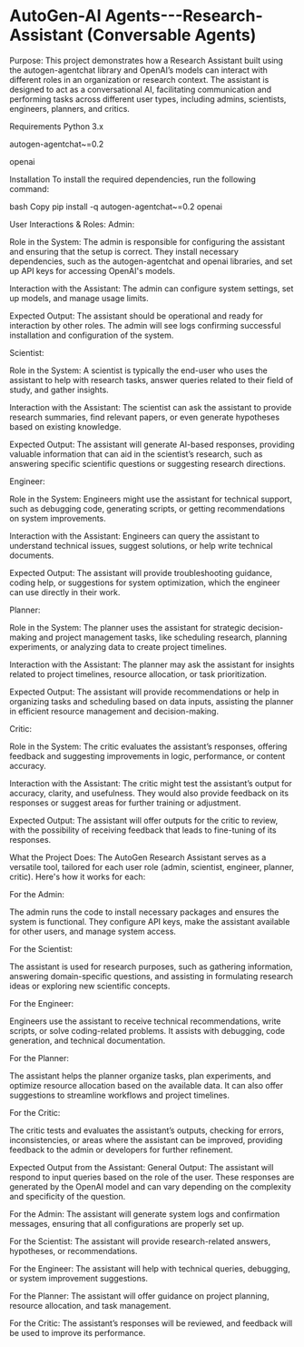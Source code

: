 # AutoGen-AI Agents---Research-Assistant (Conversable Agents)

Purpose:
This project demonstrates how a Research Assistant built using the autogen-agentchat library and OpenAI’s models can interact with different roles in an organization or research context. The assistant is designed to act as a conversational AI, facilitating communication and performing tasks across different user types, including admins, scientists, engineers, planners, and critics.

Requirements
Python 3.x

autogen-agentchat~=0.2

openai

Installation
To install the required dependencies, run the following command:

bash
Copy
pip install -q autogen-agentchat~=0.2 openai


User Interactions & Roles:
Admin:

Role in the System: The admin is responsible for configuring the assistant and ensuring that the setup is correct. They install necessary dependencies, such as the autogen-agentchat and openai libraries, and set up API keys for accessing OpenAI's models.

Interaction with the Assistant: The admin can configure system settings, set up models, and manage usage limits.

Expected Output: The assistant should be operational and ready for interaction by other roles. The admin will see logs confirming successful installation and configuration of the system.

Scientist:

Role in the System: A scientist is typically the end-user who uses the assistant to help with research tasks, answer queries related to their field of study, and gather insights.

Interaction with the Assistant: The scientist can ask the assistant to provide research summaries, find relevant papers, or even generate hypotheses based on existing knowledge.

Expected Output: The assistant will generate AI-based responses, providing valuable information that can aid in the scientist’s research, such as answering specific scientific questions or suggesting research directions.

Engineer:

Role in the System: Engineers might use the assistant for technical support, such as debugging code, generating scripts, or getting recommendations on system improvements.

Interaction with the Assistant: Engineers can query the assistant to understand technical issues, suggest solutions, or help write technical documents.

Expected Output: The assistant will provide troubleshooting guidance, coding help, or suggestions for system optimization, which the engineer can use directly in their work.

Planner:

Role in the System: The planner uses the assistant for strategic decision-making and project management tasks, like scheduling research, planning experiments, or analyzing data to create project timelines.

Interaction with the Assistant: The planner may ask the assistant for insights related to project timelines, resource allocation, or task prioritization.

Expected Output: The assistant will provide recommendations or help in organizing tasks and scheduling based on data inputs, assisting the planner in efficient resource management and decision-making.

Critic:

Role in the System: The critic evaluates the assistant’s responses, offering feedback and suggesting improvements in logic, performance, or content accuracy.

Interaction with the Assistant: The critic might test the assistant’s output for accuracy, clarity, and usefulness. They would also provide feedback on its responses or suggest areas for further training or adjustment.

Expected Output: The assistant will offer outputs for the critic to review, with the possibility of receiving feedback that leads to fine-tuning of its responses.

What the Project Does:
The AutoGen Research Assistant serves as a versatile tool, tailored for each user role (admin, scientist, engineer, planner, critic). Here's how it works for each:

For the Admin:

The admin runs the code to install necessary packages and ensures the system is functional. They configure API keys, make the assistant available for other users, and manage system access.

For the Scientist:

The assistant is used for research purposes, such as gathering information, answering domain-specific questions, and assisting in formulating research ideas or exploring new scientific concepts.

For the Engineer:

Engineers use the assistant to receive technical recommendations, write scripts, or solve coding-related problems. It assists with debugging, code generation, and technical documentation.

For the Planner:

The assistant helps the planner organize tasks, plan experiments, and optimize resource allocation based on the available data. It can also offer suggestions to streamline workflows and project timelines.

For the Critic:

The critic tests and evaluates the assistant’s outputs, checking for errors, inconsistencies, or areas where the assistant can be improved, providing feedback to the admin or developers for further refinement.

Expected Output from the Assistant:
General Output: The assistant will respond to input queries based on the role of the user. These responses are generated by the OpenAI model and can vary depending on the complexity and specificity of the question.

For the Admin: The assistant will generate system logs and confirmation messages, ensuring that all configurations are properly set up.

For the Scientist: The assistant will provide research-related answers, hypotheses, or recommendations.

For the Engineer: The assistant will help with technical queries, debugging, or system improvement suggestions.

For the Planner: The assistant will offer guidance on project planning, resource allocation, and task management.

For the Critic: The assistant’s responses will be reviewed, and feedback will be used to improve its performance.

